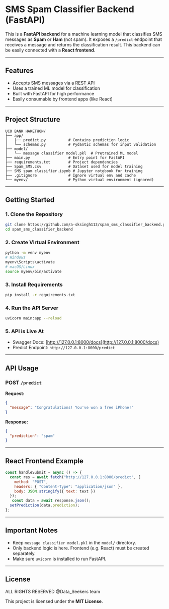 #  SMS Spam Classifier Backend (FastAPI)

This is a **FastAPI backend** for a machine learning model that classifies SMS messages as **Spam** or **Ham** (not spam). It exposes a `/predict` endpoint that receives a message and returns the classification result. This backend can be easily connected with a **React frontend**.

---

##  Features

- Accepts SMS messages via a REST API
-  Uses a trained ML model for classification
-  Built with FastAPI for high performance
-  Easily consumable by frontend apps (like React)

---

##  Project Structure

```
UCO BANK HAKETHON/
├── app/
│   ├── predict.py          # Contains prediction logic
│   └── schemas.py          # Pydantic schemas for input validation
├── model/
│   └── message classifier model.pkl  # Pretrained ML model
├── main.py                 # Entry point for FastAPI
├── requirements.txt        # Project dependencies
├── Spam_SMS.csv            # Dataset used for model training
├── SMS spam classifier.ipynb # Jupyter notebook for training
├── .gitignore              # Ignore virtual env and cache
└── myenv/                  # Python virtual environment (ignored)
```

---

##  Getting Started

### 1. Clone the Repository
```bash
git clone https://github.com/a-sksingh113/spam_sms_classifier_backend.git
cd spam_sms_classifier_backend
```

### 2. Create Virtual Environment
```bash
python -m venv myenv
# Windows
myenv\Scripts\activate
# macOS/Linux
source myenv/bin/activate
```

### 3. Install Requirements
```bash
pip install -r requirements.txt
```

### 4. Run the API Server
```bash
uvicorn main:app --reload
```

### 5. API is Live At
- Swagger Docs: [http://127.0.0.1:8000/docs](http://127.0.0.1:8000/docs)
- Predict Endpoint: `http://127.0.0.1:8000/predict`

---

##  API Usage

### POST `/predict`

**Request:**
```json
{
  "message": "Congratulations! You've won a free iPhone!"
}
```

**Response:**
```json
{
  "prediction": "spam"
}
```

---

##  React Frontend Example

```js
const handleSubmit = async () => {
  const res = await fetch("http://127.0.0.1:8000/predict", {
    method: "POST",
    headers: { "Content-Type": "application/json" },
    body: JSON.stringify({ text: text })
  });
   const data = await response.json();
  setPrediction(data.prediction);
};
```

---

##  Important Notes

- Keep `message classifier model.pkl` in the `model/` directory.
- Only backend logic is here. Frontend (e.g. React) must be created separately.
- Make sure `uvicorn` is installed to run FastAPI.

---

##  License

ALL RIGHTS RESERVED @Data_Seekers team


This project is licensed under the **MIT License**.
